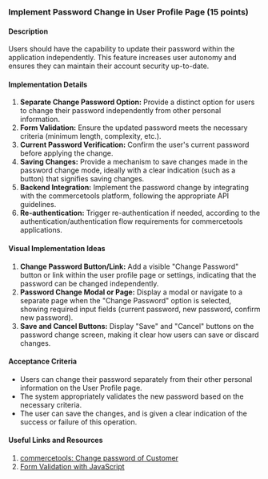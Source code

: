 ### Implement Password Change in User Profile Page (15 points)

#### Description

Users should have the capability to update their password within the application independently. This feature increases user autonomy and ensures they can maintain their account security up-to-date.

#### Implementation Details

1. **Separate Change Password Option:** Provide a distinct option for users to change their password independently from other personal information.
2. **Form Validation:** Ensure the updated password meets the necessary criteria (minimum length, complexity, etc.).
3. **Current Password Verification:** Confirm the user's current password before applying the change.
4. **Saving Changes:** Provide a mechanism to save changes made in the password change mode, ideally with a clear indication (such as a button) that signifies saving changes.
5. **Backend Integration:** Implement the password change by integrating with the commercetools platform, following the appropriate API guidelines.
6. **Re-authentication:** Trigger re-authentication if needed, according to the authentication/authentication flow requirements for commercetools applications.

#### Visual Implementation Ideas

1. **Change Password Button/Link:** Add a visible "Change Password" button or link within the user profile page or settings, indicating that the password can be changed independently.
2. **Password Change Modal or Page:** Display a modal or navigate to a separate page when the "Change Password" option is selected, showing required input fields (current password, new password, confirm new password).
3. **Save and Cancel Buttons:** Display "Save" and "Cancel" buttons on the password change screen, making it clear how users can save or discard changes.

#### Acceptance Criteria

- Users can change their password separately from their other personal information on the User Profile page.
- The system appropriately validates the new password based on the necessary criteria.
- The user can save the changes, and is given a clear indication of the success or failure of this operation.

#### Useful Links and Resources

1. [commercetools: Change password of Customer](https://docs.commercetools.com/api/projects/customers#change-password-of-customer)
2. [Form Validation with JavaScript](https://www.w3schools.com/js/js_validation.asp)
